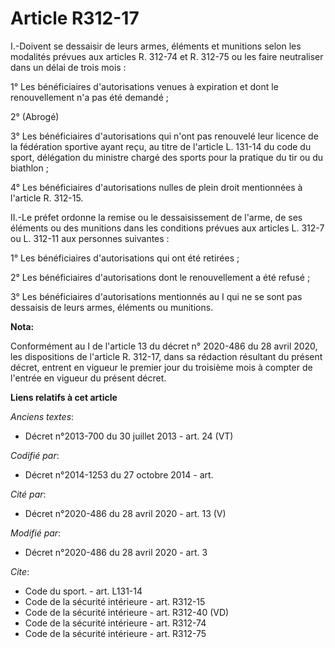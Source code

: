 # Article R312-17

I.-Doivent se dessaisir de leurs armes, éléments et munitions selon les modalités prévues aux articles R. 312-74 et R. 312-75
ou les faire neutraliser dans un délai de trois mois :

1° Les bénéficiaires d'autorisations venues à expiration et dont le renouvellement n'a pas été demandé ;

2° (Abrogé)

3° Les bénéficiaires d'autorisations qui n'ont pas renouvelé leur licence de la fédération sportive ayant reçu, au titre de
l'article L. 131-14 du code du sport, délégation du ministre chargé des sports pour la pratique du tir ou du biathlon ;

4° Les bénéficiaires d'autorisations nulles de plein droit mentionnées à l'article R. 312-15.

II.-Le préfet ordonne la remise ou le dessaisissement de l'arme, de ses éléments ou des munitions dans les conditions prévues
aux articles L. 312-7 ou L. 312-11 aux personnes suivantes :

1° Les bénéficiaires d'autorisations qui ont été retirées ;

2° Les bénéficiaires d'autorisations dont le renouvellement a été refusé ;

3° Les bénéficiaires d'autorisations mentionnés au I qui ne se sont pas dessaisis de leurs armes, éléments ou munitions.

**Nota:**

Conformément au I de l'article 13 du décret n° 2020-486 du 28 avril 2020, les dispositions de l'article R. 312-17, dans sa
rédaction résultant du présent décret, entrent en vigueur le premier jour du troisième mois à compter de l'entrée en vigueur
du présent décret.

**Liens relatifs à cet article**

_Anciens textes_:

  - Décret n°2013-700 du 30 juillet 2013 - art. 24 (VT)

_Codifié par_:

  - Décret n°2014-1253 du 27 octobre 2014 - art.

_Cité par_:

  - Décret n°2020-486 du 28 avril 2020 - art. 13 (V)

_Modifié par_:

  - Décret n°2020-486 du 28 avril 2020 - art. 3

_Cite_:

  - Code du sport. - art. L131-14
  - Code de la sécurité intérieure - art. R312-15
  - Code de la sécurité intérieure - art. R312-40 (VD)
  - Code de la sécurité intérieure - art. R312-74
  - Code de la sécurité intérieure - art. R312-75
